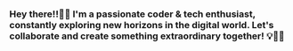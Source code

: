### Hey there!!👨‍💻 I'm a passionate coder & tech enthusiast, constantly exploring new horizons in the digital world. Let's collaborate and create something extraordinary together! 💡🌟🚀
